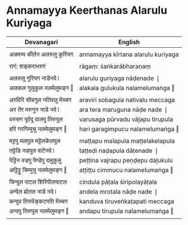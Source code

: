 # Annamayya Keerthanas Alarulu Kuriyaga

| Devanagari | English |
| ------ | ------ |
|  |  |
| अन्नमय्य कीर्तन अलरुलु कुरियग   | annamayya kīrtana alarulu kuriyaga   |
|  |  |
| रागं: शङ्कराभरणं   | rāgaṃ: śaṅkarābharaṇaṃ   |
|  |  |
| अलरुलु गुरियग नाडॆनदे ❘   | alarulu guriyaga nāḍenade ❘   |
| अलकल गुलुकुल नलमेलुमङ्ग ‖   | alakala gulukula nalamelumaṅga ‖   |
|  |  |
| अरविरि सॊबगुल नतिवलु मॆच्चग   | araviri sobagula nativalu meccaga   |
| अर तॆर मरुगुन नाडॆ नदे ❘   | ara tera maruguna nāḍe nade ❘   |
| वरुसग पूर्वदु वालपु तिरुपुल   | varusaga pūrvadu vāḻapu tirupula   |
| हरि गरगिम्पुचु नलमेलुमङ्ग ‖   | hari garagimpucu nalamelumaṅga ‖   |
|  |  |
| मट्टपु मलपुल मट्टॆलकॆलपुल   | maṭṭapu malapula maṭṭelakelapula   |
| तट्टॆडि नडपुल दाटॆनदे ❘   | taṭṭeḍi naḍapula dāṭenade ❘   |
| पॆट्टिन वज्रपु पॆण्डॆपु दलुकुलु   | peṭṭina vajrapu peṇḍepu daḻukulu   |
| अट्टिट्टु चिम्मुचु नलमेलुमङ्ग ‖   | aṭṭiṭṭu cimmucu nalamelumaṅga ‖   |
|  |  |
| चिन्दुल पाटल शिरिपॊलयाटल   | cindula pāṭala śiripolayāṭala   |
| अन्दॆल म्रोतल नाडॆ नदे ❘   | andela mrotala nāḍe nade ❘   |
| कन्दुव तिरुवॆङ्कटपति मॆच्चग   | kanduva tiruveṅkaṭapati meccaga   |
| अन्दपु तिरुपुल नलमेलुमङ्ग ‖   | andapu tirupula nalamelumaṅga ‖   |
|  |  |
